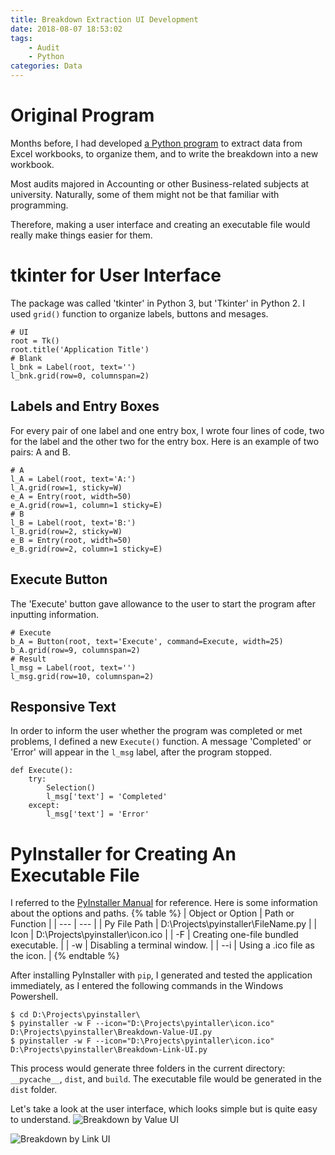 ```yaml
---
title: Breakdown Extraction UI Development
date: 2018-08-07 18:53:02
tags:
	- Audit
	- Python
categories: Data
---
```


# Original Program
Months before, I had developed [a Python program](https://bowenf.com/20180508/audit-breakdown/) to extract data from Excel workbooks, to organize them, and to write the breakdown into a new workbook. 

Most audits majored in Accounting or other Business-related subjects at university. Naturally, some of them might not be that familiar with programming. 

Therefore, making a user interface and creating an executable file would really make things easier for them. 

<!-- more -->

# tkinter for User Interface
The package was called 'tkinter' in Python 3, but 'Tkinter' in Python 2. I used `grid()` function to organize labels, buttons and mesages. 
```
# UI
root = Tk()
root.title('Application Title')
# Blank
l_bnk = Label(root, text='')
l_bnk.grid(row=0, columnspan=2)	
```

## Labels and Entry Boxes
For every pair of one label and one entry box, I wrote four lines of code, two for the label and the other two for the entry box. Here is an example of two pairs: A and B. 
```
# A
l_A = Label(root, text='A:')
l_A.grid(row=1, sticky=W)
e_A = Entry(root, width=50)
e_A.grid(row=1, column=1 sticky=E)
# B
l_B = Label(root, text='B:')
l_B.grid(row=2, sticky=W)
e_B = Entry(root, width=50)
e_B.grid(row=2, column=1 sticky=E)
```

## Execute Button
The 'Execute' button gave allowance to the user to start the program after inputting information. 
```
# Execute
b_A = Button(root, text='Execute', command=Execute, width=25)
b_A.grid(row=9, columnspan=2)
# Result
l_msg = Label(root, text='')
l_msg.grid(row=10, columnspan=2)	
```

## Responsive Text
In order to inform the user whether the program was completed or met problems, I defined a new `Execute()` function. A message 'Completed' or 'Error' will appear in the `l_msg` label, after the program stopped. 
```
def Execute():
	try:
		Selection()
		l_msg['text'] = 'Completed'
	except:
		l_msg['text'] = 'Error'
```

# PyInstaller for Creating An Executable File
I referred to the [PyInstaller Manual](https://pyinstaller.readthedocs.io/en/v3.3.1/) for reference. Here is some information about the options and paths. 
{% table %}
| Object or Option | Path or Function |
| --- | --- |
| Py File Path | D:\\Projects\\pyinstaller\\FileName.py |
| Icon | D:\\Projects\\pyinstaller\\icon.ico |
| -F | Creating one-file bundled executable. |
| -w | Disabling a terminal window. |
| --i | Using a .ico file as the icon. |
{% endtable %}

After installing PyInstaller with `pip`, I generated and tested the application immediately, as I entered the following commands in the Windows Powershell. 
```
$ cd D:\Projects\pyinstaller\
$ pyinstaller -w F --icon="D:\Projects\pyintaller\icon.ico" D:\Projects\pyinstaller\Breakdown-Value-UI.py
$ pyinstaller -w F --icon="D:\Projects\pyintaller\icon.ico" D:\Projects\pyinstaller\Breakdown-Link-UI.py
```

This process would generate three folders in the current directory: `__pycache__`, `dist`, and `build`. The executable file would be generated in the `dist` folder. 

Let's take a look at the user interface, which looks simple but is quite easy to understand. 
![Breakdown by Value UI](/images/audit-breakdown-ui/breakdown-value-ui.png)

![Breakdown by Link UI](/images/audit-breakdown-ui/breakdown-link-ui.png)
